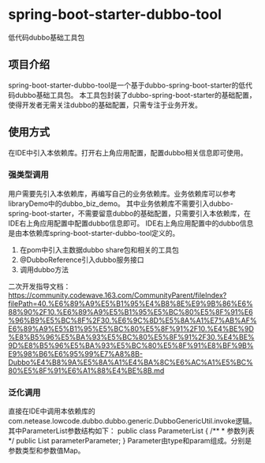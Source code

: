 # spring-boot-starter-dubbo-tool
低代码dubbo基础工具包

## 项目介绍
spring-boot-starter-dubbo-tool是一个基于dubbo-spring-boot-starter的低代码dubbo基础工具包。
本工具包封装了dubbo-spring-boot-starter的基础配置，使得开发者无需关注dubbo的基础配置，只需专注于业务开发。

## 使用方式
在IDE中引入本依赖库。打开右上角应用配置，配置dubbo相关信息即可使用。

### 强类型调用
用户需要先引入本依赖库，再编写自己的业务依赖库。业务依赖库可以参考libraryDemo中的dubbo_biz_demo。
其中业务依赖库不需要引入dubbo-spring-boot-starter，不需要留意dubbo的基础配置，只需要引入本依赖库，在IDE右上角应用配置中配置dubbo信息即可。
IDE右上角应用配置中的dubbo信息是由本依赖库spring-boot-starter-dubbo-tool定义的。
1. 在pom中引入主数据dubbo share包和相关的工具包
2. @DubboReference引入dubbo服务接口
3. 调用dubbo方法

二次开发指导文档：https://community.codewave.163.com/CommunityParent/fileIndex?filePath=40.%E6%89%A9%E5%B1%95%E4%B8%8E%E9%9B%86%E6%88%90%2F10.%E6%89%A9%E5%B1%95%E5%BC%80%E5%8F%91%E6%96%B9%E5%BC%8F%2F30.%E6%9C%8D%E5%8A%A1%E7%AB%AF%E6%89%A9%E5%B1%95%E5%BC%80%E5%8F%91%2F10.%E4%BE%9D%E8%B5%96%E5%BA%93%E5%BC%80%E5%8F%91%2F30.%E4%BE%9D%E8%B5%96%E5%BA%93%E5%BC%80%E5%8F%91%E8%BF%9B%E9%98%B6%E6%95%99%E7%A8%8B-Dubbo%E4%B8%9A%E5%8A%A1%E4%BA%8C%E6%AC%A1%E5%BC%80%E5%8F%91%E6%A1%88%E4%BE%8B.md

### 泛化调用
直接在IDE中调用本依赖库的com.netease.lowcode.dubbo.dubbo.generic.DubboGenericUtil.invoke逻辑。
其中ParameterList参数结构如下：
public class ParameterList {
    /**
    * 参数列表
    */
    public List<Parameter> parameterParameter;
}
Parameter由type和param组成。分别是参数类型和参数值Map。